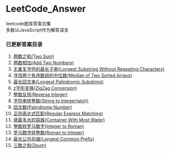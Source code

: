 # LeetCode_Answer
leetcode题库答案合集   
多数以JavaScript作为解答语言

### 已更新答案目录
1. [两数之和(Two Sum)](https://github.com/xiaoshengxianjun/LeetCode_Answer/blob/master/js/TwoSum.js)  
2. [两数相加(Add Two Numbers)](https://github.com/xiaoshengxianjun/LeetCode_Answer/blob/master/js/AddTwoNumbers.js)  
3. [无重复字符的最长子串(Longest Substring Without Repeating Characters)](https://github.com/xiaoshengxianjun/LeetCode_Answer/blob/master/js/LongestSubstringWithoutRepeatingCharacters.js)  
4. [寻找两个有序数组的中位数(Median of Two Sorted Arrays)](https://github.com/xiaoshengxianjun/LeetCode_Answer/blob/master/js/MedianOfTwoSortedArrays.js)  
5. [最长回文串(Longest Palindromic Substring)](https://github.com/xiaoshengxianjun/LeetCode_Answer/blob/master/js/LongestPalindromicSubstring.js)  
6. [z字形变换(ZigZag Conversion)](https://github.com/xiaoshengxianjun/LeetCode_Answer/blob/master/js/ZigZagConversion.js)  
7. [整数反转(Reverse Integer)](https://github.com/xiaoshengxianjun/LeetCode_Answer/blob/master/js/ReverseInteger.js)  
8. [字符串转整数(String to Integer(atoi))](https://github.com/xiaoshengxianjun/LeetCode_Answer/blob/master/js/StringToIntegerAtoi.js)  
9. [回文数(Palindrome Number)](https://github.com/xiaoshengxianjun/LeetCode_Answer/blob/master/js/PalindromeNumber.js)  
10. [正则表达式匹配(Regular Express Matching)](https://github.com/xiaoshengxianjun/LeetCode_Answer/blob/master/js/RegularExpressMatching.js)  
11. [盛最多水的容器(Container With Most Water)](https://github.com/xiaoshengxianjun/LeetCode_Answer/blob/master/js/ContainerWithMostWater.js)  
12. [整数转罗马数字(Integer to Roman)](https://github.com/xiaoshengxianjun/LeetCode_Answer/blob/master/js/IntegerToRoman.js)  
13. [罗马数字转整数(Roman to Integer)](https://github.com/xiaoshengxianjun/LeetCode_Answer/blob/master/js/RomanToInteger.js)  
14. [最长公共前缀(Longest Common Prefix)](https://github.com/xiaoshengxianjun/LeetCode_Answer/blob/master/js/LongestCommonPrefix.js)  
15. [三数之和(3sum)](https://github.com/xiaoshengxianjun/LeetCode_Answer/blob/master/js/ThreeSum.js)  
